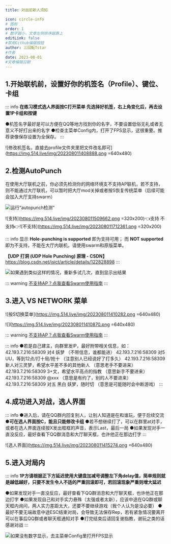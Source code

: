 ```yaml
---
title: 对战前新人须知

icon: circle-info
# 图标
order: 1
# 数字越小，文章左侧排序越靠上
editLink: false
#禁用Github编辑按钮
author: 三回転Tstar
#作者
date: 2023-08-01
#文章编辑日期
---
```


## **1.开始联机前，设置好你的机签名（Profile）、键位、卡组**

::: info
**在练习模式选人界面按C打开菜单**
**先选择好机签，右上角变化后，再去设置1P卡组和按键**

●机签名字最好是可以方便在QQ等地方找到你的名字，不要设置低俗无礼或者无意义不好打出来的名字
●检查主菜单Config内，打开了FPS显示，这很重要。推荐录像保存设置为全保存。
:::

![修改机签名，直接去profile文件夹里把文件改名即可](https://img.514.live/img/202308011408888.png =640x480)



## **2.检测AutoPunch**
在使用大厅联机之前，你必须先检测你的网络环境支不支持AP联机，若不支持，则不能通过大厅联机，可以暂时把大厅mod关掉或者按S恢复传统菜单（后续可能会加入大厅支持swarm）

![运行“autopunch检测”](https://img.514.live/img/202308011508215.png)

![支持](https://img.514.live/img/202308011509662.png =320x200)👈支持 不支持👉![不支持](https://img.514.live/img/202308011712361.png =320x200)

::: info
显示 **Hole-punching is supported** 即为支持可用；
而 **NOT supported** 即为不支持，不能在大厅内联机，请使用swarm和原版菜单。

**【UDP 打洞 (UDP Hole Punching) 原理 - CSDN】**
 https://blog.csdn.net/jsict/article/details/122828898
:::

![如果遇到类似这样的情况，重新多试几次，直到显示出结果](https://img.514.live/img/202308011510073.png)

::: warning
[不支持AP？点我查看Swarm使用指南](/guide/FAQ/Play/SwarmGuide.md)
:::

## **3.进入 VS NETWORK 菜单**
![按S切换菜单](https://img.514.live/img/202308011410282.png =640x480)

![](https://img.514.live/img/202308011410870.png =640x480)

::: warning
[不支持AP？点我查看Swarm使用指南](/guide/FAQ/Play/SwarmGuide.md)
:::

::: info
●若是自己建主，向群里发IP，最好附带相关信息，如：
42.193.7.216:58309 对4 妖梦 （不带信息，谁都能进）
42.193.7.216:58309 对5 UU，等到12点/打十局/抢十 （注意别人已经说好了打多久）
42.193.7.216:58309 新人对三灵梦，希望水平差不多的其他新人 （意思老手不要进来）
42.193.7.216:58309 3+文，希望水平高点的指教 （意思新手不要进来）
42.193.7.216:58309 @xxx （意思是有约了，别的人不要进来）
42.193.7.216:58309 对五 黑白 妖梦，随时切 （意思是可能随时会中断游戏）
:::

## **4.成功进入对战，选人界面**

::: info
●进入后，请在QQ群内回复别人，让别人知道是在和谁玩，便于后续交流
**●可在选人界面按C，能且只能修改卡组**
●若不想继续打了，可以在群里at对手，或者在选人界面连续按X发出框框的声音，表示Last，最后一局
●如果发现对手一直没反应，最好查看下QQ群消息和大厅聊天框，也许他正在那边打字
:::

![选人界面](https://img.514.live/img/202308011415274.png =640x480)

## **5.进入对局内**

::: info
**1P方请根据正下方延迟使用大键盘加减号调整左下角delay值，简单规则就是越低越好，只要不发生令人不适的严重回滚即可，若回滚现象严重则增大延迟**

●如果发现对手一直没反应，最好查看下QQ群消息和大厅聊天框，也许他正在那边打字
●如果发现自己和对手实力悬殊（太强或者太新），应该中途在QQ群或聊天框内询问，两人实力差距太大，还要不要继续游戏（我个人认为是没必要）
●最好不要无端故意中途ESC结束对局，会导致无法保存Rep，若有紧急情况要离开可以在事后QQ群或者聊天框通知对手
●打完结束后请回复谢指教，谢玩之类的话感谢对战
:::

![如果没有数字显示，去主菜单Config里打开FPS显示](https://img.514.live/img/202308011417441.png)




